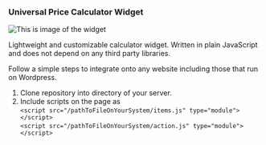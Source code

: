 ### Universal Price Calculator Widget

![This is image of the widget](https://i.ibb.co/fX6bgb3/Calc-image.png)

Lightweight and customizable calculator widget. Written in plain JavaScript and does not depend on any third party libraries. 

Follow a simple steps to integrate onto any website including those that run on Wordpress.

1. Clone repository into directory of your server.
2. Include scripts on the page as <br>
`<script src="/pathToFileOnYourSystem/items.js" type="module"></script>` <br>
`<script src="/pathToFileOnYourSystem/action.js" type="module"></script>`
